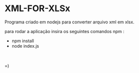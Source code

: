 # XML-FOR-XLSx
Programa criado em nodejs para converter arquivo xml em xlsx.

para rodar a aplicação insira os seguintes comandos npm :
</br>
- npm install
- node index.js
</br>

</br>
 =)

